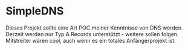 # SimpleDNS
Dieses Projekt sollte eine Art POC meiner Kenntnisse von DNS werden. Derzeit werden nur Typ A Records unterstützt - weitere sollen folgen. Mitstreiter wären cool, auch wenn es ein totales Anfängerprojekt ist.
